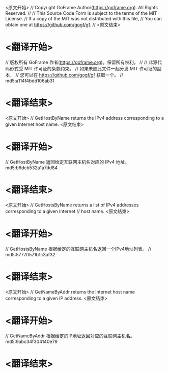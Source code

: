 
<原文开始>
// Copyright GoFrame Author(https://goframe.org). All Rights Reserved.
//
// This Source Code Form is subject to the terms of the MIT License.
// If a copy of the MIT was not distributed with this file,
// You can obtain one at https://github.com/gogf/gf.
//
<原文结束>

# <翻译开始>
// 版权所有 GoFrame 作者(https://goframe.org)。保留所有权利。
//
// 此源代码形式受 MIT 许可证的条款约束。
// 如果未随此文件一起分发 MIT 许可证的副本，
// 您可以在 https://github.com/gogf/gf 获取一个。
// md5:a114f4bdd106ab31
# <翻译结束>


<原文开始>
// GetHostByName returns the IPv4 address corresponding to a given Internet host name.
<原文结束>

# <翻译开始>
// GetHostByName 返回给定互联网主机名对应的 IPv4 地址。 md5:b6dcb532a1a7dd84
# <翻译结束>


<原文开始>
// GetHostsByName returns a list of IPv4 addresses corresponding to a given Internet
// host name.
<原文结束>

# <翻译开始>
// GetHostsByName 根据给定的互联网主机名返回一个IPv4地址列表。
// md5:57770571b1c3af32
# <翻译结束>


<原文开始>
// GetNameByAddr returns the Internet host name corresponding to a given IP address.
<原文结束>

# <翻译开始>
// GetNameByAddr 根据给定的IP地址返回对应的互联网主机名。 md5:9abc34f304140e79
# <翻译结束>

